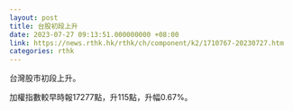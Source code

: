 ```yaml
---
layout: post
title: 台股初段上升
date: 2023-07-27 09:13:51.000000000 +08:00
link: https://news.rthk.hk/rthk/ch/component/k2/1710767-20230727.htm
categories: rthk
---
```


台灣股市初段上升。

加權指數較早時報17277點，升115點，升幅0.67%。
